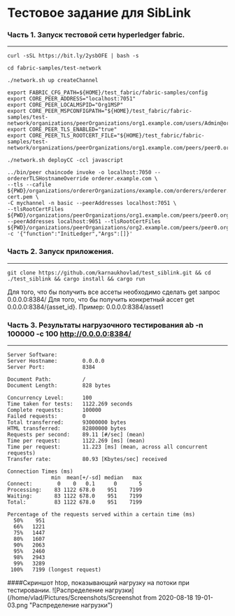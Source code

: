 # Тестовое задание для SibLink

### Часть 1. Запуск тестовой сети hyperledger fabric.  
***
```
curl -sSL https://bit.ly/2ysbOFE | bash -s
```
```
cd fabric-samples/test-network
```
```
./network.sh up createChannel
```
```
export FABRIC_CFG_PATH=${HOME}/test_fabric/fabric-samples/config  
export CORE_PEER_ADDRESS="localhost:7051"  
export CORE_PEER_LOCALMSPID="Org1MSP"  
export CORE_PEER_MSPCONFIGPATH="${HOME}/test_fabric/fabric-samples/test-network/organizations/peerOrganizations/org1.example.com/users/Admin@org1.example.com/msp"  
export CORE_PEER_TLS_ENABLED="true"  
export CORE_PEER_TLS_ROOTCERT_FILE="${HOME}/test_fabric/fabric-samples/test-network/organizations/peerOrganizations/org1.example.com/peers/peer0.org1.example.com/tls/ca.crt"
```
```
./network.sh deployCC -ccl javascript
```
```
../bin/peer chaincode invoke -o localhost:7050 --ordererTLSHostnameOverride orderer.example.com \
--tls --cafile ${PWD}/organizations/ordererOrganizations/example.com/orderers/orderer.example.com/msp/tlscacerts/tlsca.example.com-cert.pem \
-C mychannel -n basic --peerAddresses localhost:7051 \
--tlsRootCertFiles ${PWD}/organizations/peerOrganizations/org1.example.com/peers/peer0.org1.example.com/tls/ca.crt --peerAddresses localhost:9051 --tlsRootCertFiles ${PWD}/organizations/peerOrganizations/org2.example.com/peers/peer0.org2.example.com/tls/ca.crt -c '{"function":"InitLedger","Args":[]}'
```

### Часть 2. Запуск приложения.  
***
```
git clone https://github.com/karnaukhovlad/test_siblink.git && cd ./test_siblink && cargo install && cargo run
```
Для того, что бы получить все ассеты необходимо сделать get запрос 0.0.0.0:8384/
Для того, что бы получить конкретный ассет get 0.0.0.0:8384/{asset_id}. Пример: 0.0.0.0:8384/asset1

### Часть 3. Результаты нагрузочного тестирования ab -n 100000 -c 100 http://0.0.0.0:8384/
***
```
Server Software:        
Server Hostname:        0.0.0.0
Server Port:            8384

Document Path:          /
Document Length:        828 bytes

Concurrency Level:      100
Time taken for tests:   1122.269 seconds
Complete requests:      100000
Failed requests:        0
Total transferred:      93000000 bytes
HTML transferred:       82800000 bytes
Requests per second:    89.11 [#/sec] (mean)
Time per request:       1122.269 [ms] (mean)
Time per request:       11.223 [ms] (mean, across all concurrent requests)
Transfer rate:          80.93 [Kbytes/sec] received

Connection Times (ms)
              min  mean[+/-sd] median   max
Connect:        0    0   0.1      0       5
Processing:    83 1122 678.0    951    7199
Waiting:       83 1122 678.0    951    7199
Total:         83 1122 678.0    951    7199

Percentage of the requests served within a certain time (ms)
  50%    951
  66%   1221
  75%   1447
  80%   1607
  90%   2063
  95%   2460
  98%   2943
  99%   3289
 100%   7199 (longest request)
```
####Скриншот htop, показывающий нагрузку на потоки при тестировании. 
![Распределение нагрузки](/home/vlad/Pictures/Screenshots/Screenshot from 2020-08-18 19-01-03.png "Распределение нагрузки")